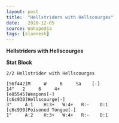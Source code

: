 ```yaml
---
layout: post
title:  "Hellstriders with Hellscourges"
date:   2020-12-05
source: Wahapedia
tags: [slaanesh]
---
```


**Hellstriders with Hellscourges**

**Stat Block**
```
2/2 Hellstrider with Hellscourges
```

```
[56f442]M     W     B     Sa    [-]
14"   2     6     4+    
[e85545]Weapons[-]
[c6c930]Hellscourge[-]
3"     A:1    H:3+   W:4+   R:-    D:1   
[c6c930]Poisoned Tongue[-]
1"     A:2    H:3+   W:4+   R:-    D:1   
```


